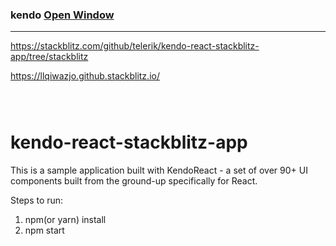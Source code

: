 ### kendo [Open Window](https://llqiwazjo.github.stackblitz.io/)
---
https://stackblitz.com/github/telerik/kendo-react-stackblitz-app/tree/stackblitz

https://llqiwazjo.github.stackblitz.io/





```
```

```
```

```
```



# kendo-react-stackblitz-app
This is a sample application built with KendoReact - a set of over 90+ UI components built from the ground-up specifically for React.

Steps to run:

1) npm(or yarn) install
2) npm start 
